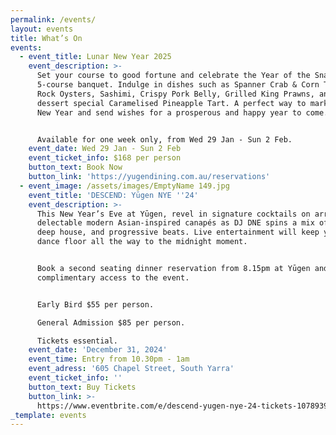 ```yaml
---
permalink: /events/
layout: events
title: What’s On
events:
  - event_title: Lunar New Year 2025
    event_description: >-
      Set your course to good fortune and celebrate the Year of the Snake with a
      5-course banquet. Indulge in dishes such as Spanner Crab & Corn Tartlets,
      Rock Oysters, Sashimi, Crispy Pork Belly, Grilled King Prawns, and a
      dessert special Caramelised Pineapple Tart. A perfect way to mark Lunar
      New Year and send wishes for a prosperous and happy year to come.


      Available for one week only, from Wed 29 Jan - Sun 2 Feb.
    event_date: Wed 29 Jan - Sun 2 Feb
    event_ticket_info: $168 per person
    button_text: Book Now
    button_link: 'https://yugendining.com.au/reservations'
  - event_image: /assets/images/EmptyName 149.jpg
    event_title: 'DESCEND: Yūgen NYE ''24'
    event_description: >-
      This New Year’s Eve at Yūgen, revel in signature cocktails on arrival and
      delectable modern Asian-inspired canapés as DJ DNE spins a mix of disco,
      deep house, and progressive beats. Live entertainment will keep you on the
      dance floor all the way to the midnight moment.


      Book a second seating dinner reservation from 8.15pm at Yūgen and enjoy
      complimentary access to the event.


      Early Bird $55 per person.

      General Admission $85 per person.

      Tickets essential.
    event_date: 'December 31, 2024'
    event_time: Entry from 10.30pm - 1am
    event_adress: '605 Chapel Street, South Yarra'
    event_ticket_info: ''
    button_text: Buy Tickets
    button_link: >-
      https://www.eventbrite.com/e/descend-yugen-nye-24-tickets-1078939329579?aff=YugenWebsite
_template: events
---
```


